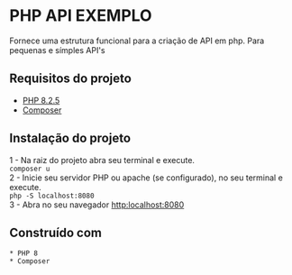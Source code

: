 # PHP API EXEMPLO

Fornece uma estrutura funcional para a criação de API em php.
Para pequenas e símples API's

## Requisitos do projeto

<ul>
    <li><a href="https://www.php.net/">PHP 8.2.5</a></li>
    <li><a href="https://getcomposer.org//">Composer</a></li>
</ul>

## Instalação do projeto
1 - Na raiz do projeto abra seu terminal e execute.</br>
    ``composer u``</br>
2 - Inicie seu servidor PHP ou apache (se configurado), no seu terminal e execute.</br>
    ``php -S localhost:8080``</br>
3 - Abra no seu navegador <a href="http:localhost:8080">http:localhost:8080</a></br>

## Construído com
    * PHP 8
    * Composer
